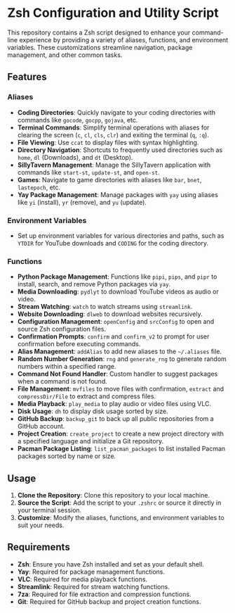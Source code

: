 # Zsh Configuration and Utility Script

This repository contains a Zsh script designed to enhance your command-line experience by providing a variety of aliases, functions, and environment variables. These customizations streamline navigation, package management, and other common tasks.

## Features

### Aliases

- **Coding Directories**: Quickly navigate to your coding directories with commands like `gocode`, `gocpp`, `gojava`, etc.
- **Terminal Commands**: Simplify terminal operations with aliases for clearing the screen (`c`, `cl`, `cls`, `clr`) and exiting the terminal (`q`, `:q`).
- **File Viewing**: Use `ccat` to display files with syntax highlighting.
- **Directory Navigation**: Shortcuts to frequently used directories such as `home`, `dl` (Downloads), and `dt` (Desktop).
- **SillyTavern Management**: Manage the SillyTavern application with commands like `start-st`, `update-st`, and `open-st`.
- **Games**: Navigate to game directories with aliases like `bar`, `bnet`, `lastepoch`, etc.
- **Yay Package Management**: Manage packages with `yay` using aliases like `yi` (install), `yr` (remove), and `yu` (update).

### Environment Variables

- Set up environment variables for various directories and paths, such as `YTDIR` for YouTube downloads and `CODING` for the coding directory.

### Functions

- **Python Package Management**: Functions like `pipi`, `pips`, and `pipr` to install, search, and remove Python packages via `yay`.
- **Media Downloading**: `pydlyt` to download YouTube videos as audio or video.
- **Stream Watching**: `watch` to watch streams using `streamlink`.
- **Website Downloading**: `dlweb` to download websites recursively.
- **Configuration Management**: `openConfig` and `srcConfig` to open and source Zsh configuration files.
- **Confirmation Prompts**: `confirm` and `confirm_v2` to prompt for user confirmation before executing commands.
- **Alias Management**: `addAlias` to add new aliases to the `~/.aliases` file.
- **Random Number Generation**: `rng` and `generate_rng` to generate random numbers within a specified range.
- **Command Not Found Handler**: Custom handler to suggest packages when a command is not found.
- **File Management**: `mvfiles` to move files with confirmation, `extract` and `compressDir/File` to extract and compress files.
- **Media Playback**: `play_media` to play audio or video files using VLC.
- **Disk Usage**: `dh` to display disk usage sorted by size.
- **GitHub Backup**: `backup_git` to back up all public repositories from a GitHub account.
- **Project Creation**: `create_project` to create a new project directory with a specified language and initialize a Git repository.
- **Pacman Package Listing**: `list_pacman_packages` to list installed Pacman packages sorted by name or size.

## Usage

1. **Clone the Repository**: Clone this repository to your local machine.
2. **Source the Script**: Add the script to your `.zshrc` or source it directly in your terminal session.
3. **Customize**: Modify the aliases, functions, and environment variables to suit your needs.

## Requirements

- **Zsh**: Ensure you have Zsh installed and set as your default shell.
- **Yay**: Required for package management functions.
- **VLC**: Required for media playback functions.
- **Streamlink**: Required for stream watching functions.
- **7za**: Required for file extraction and compression functions.
- **Git**: Required for GitHub backup and project creation functions.